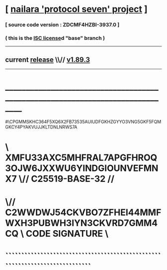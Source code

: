 
# [ [nailara 'protocol seven' project](http://nailara.network/) ]

### [ source code version : ZDCMF4HZBI-3937.0 ]

### ( this is the [ISC license](license)d "base" branch )
---
## current [release](https://github.com/nailara-technologies/protocol-7/releases) \\\\// [v1.89.3](https://github.com/nailara-technologies/protocol-7/releases/tag/v1.89.3)
---
# ______________________________________________________________________________
#\\CPGMMSKHC364F5XQ6X2FB73535AUIUDFGKHZGYYO3VNG5GKF5FQMGKCY4PYAKVUJJKLTDNLNRWS7A
# \\ XMFU33AXC5MHFRAL7APGFHROQ3OJW6JXXWU6YINDGIOUNVEFMNX7 \\// C25519-BASE-32 //
#  \\// C2WWDWJ54CKVBO7ZFHEI44MMFWXH3PUBWH3IYN3CKVRD7GMM4CQ \\ CODE SIGNATURE \\
#   ````````````````````````````````````````````````````````````````````````````

